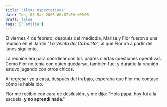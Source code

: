 ```yaml
---
title: 'Altas espectativas'
date: Tue, 08 Mar 2005 06:07:00 +0000
draft: false
tags: ['Familia']
---
```


El viernes 4 de febrero, después del mediodía, Marisa y Flor fueron a una reunión en el Jardín "_La Veleta del Caballito_", al que Flor irá a partir del lunes siguiente.

La reunión era para coordinar con los padres ciertas cuestiones operativas. Como Flor no tenía con quien quedarse, también fue, y durante la reunión estuvo jugando con otros chicos.

Al regresar yo a casa, después del trabajo, esperaba que Flor me contase cómo le había ido.

Flor me recibió con cara de desilusión, y me dijo: "Hola papá, hoy fui a la escuela, **y no aprendí nada**."
